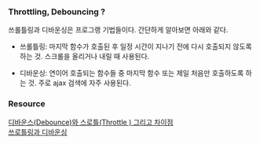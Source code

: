 ### Throttling, Debouncing ?

쓰롤틀링과 디바운싱은 프로그랭 기법들이다. 간단하게 알아보면 아래와 같다.

- 쓰롤틀링: 마지막 함수가 호출된 후 일정 시간이 지나기 전에 다시 호출되지 않도록 하는 것. 스크롤을 올리거나 내릴 때 사용된다.

- 디바운싱: 연이어 호출되는 함수들 중 마지막 함수 또는 제일 처음만 호출하도록 하는 것. 주로 ajax 검색에 자주 사용된다.

###  Resource
[디바운스(Debounce)와 스로틀(Throttle ) 그리고 차이점](https://webclub.tistory.com/607)<br />
[쓰로틀링과 디바운싱](https://www.zerocho.com/category/JavaScript/post/59a8e9cb15ac0000182794fa)
